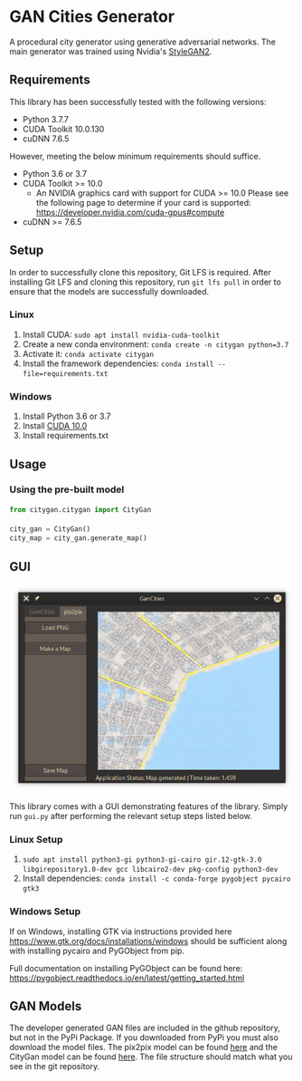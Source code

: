 # GAN Cities Generator

A procedural city generator using generative adversarial networks. The main generator was trained using
Nvidia's [StyleGAN2](https://github.com/NVlabs/stylegan2).

## Requirements

This library has been successfully tested with the following versions:
* Python 3.7.7
* CUDA Toolkit 10.0.130
* cuDNN 7.6.5

However, meeting the below minimum requirements should suffice.
* Python 3.6 or 3.7
* CUDA Toolkit >= 10.0
  * An NVIDIA graphics card with support for CUDA >= 10.0
  Please see the following page to determine if your card is supported:
  https://developer.nvidia.com/cuda-gpus#compute
* cuDNN >= 7.6.5

## Setup

In order to successfully clone this repository, Git LFS is required.
After installing Git LFS and cloning this repository, run `git lfs pull`
in order to ensure that the models are successfully downloaded.

### Linux
1. Install CUDA: `sudo apt install nvidia-cuda-toolkit`
2. Create a new conda environment: `conda create -n citygan python=3.7`
3. Activate it: `conda activate citygan`
4. Install the framework dependencies: `conda install --file=requirements.txt`

### Windows
1. Install Python 3.6 or 3.7
2. Install [CUDA 10.0](https://developer.nvidia.com/cuda-10.0-download-archive)
3. Install requirements.txt

## Usage

### Using the pre-built model
```python
from citygan.citygan import CityGan 

city_gan = CityGan()
city_map = city_gan.generate_map()
```

## GUI
![Screenshot of GanCities UI](https://raw.githubusercontent.com/ProjectCity-Group/gan-cities/master/screenshot/gui.png)

This library comes with a GUI demonstrating features of the library. Simply run `gui.py` after performing the relevant setup steps listed below.

### Linux Setup

1. `sudo apt install python3-gi python3-gi-cairo gir.12-gtk-3.0 libgirepository1.0-dev gcc libcairo2-dev pkg-config python3-dev`
2. Install dependencies: `conda install -c conda-forge pygobject pycairo gtk3`


### Windows Setup
If on Windows, installing GTK via instructions provided here https://www.gtk.org/docs/installations/windows should be sufficient along with installing pycairo and PyGObject from pip.

Full documentation on installing PyGObject can be found here: https://pygobject.readthedocs.io/en/latest/getting_started.html

## GAN Models

The developer generated GAN files are included in the github repository, but not in the PyPi Package.
If you downloaded from PyPi you must also download the model files. The pix2pix model can be found [here](https://github.com/ProjectCity-Group/gan-cities/blob/master/citygan/models/pix2pix_citygen.h5?raw=true) and the CityGan model can be found [here](https://github.com/ProjectCity-Group/gan-cities/tree/master/citygan/models/citygan). The file structure should match what you see in the git repository.
